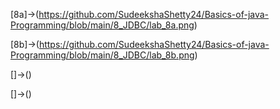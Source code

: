 [8a]->(https://github.com/SudeekshaShetty24/Basics-of-java-Programming/blob/main/8_JDBC/lab_8a.png)

[8b]->(https://github.com/SudeekshaShetty24/Basics-of-java-Programming/blob/main/8_JDBC/lab_8b.png)

[]->()

[]->()

